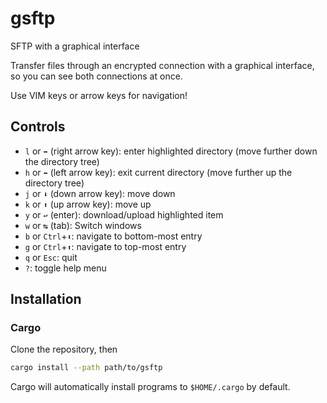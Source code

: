 # gsftp
SFTP with a graphical interface

Transfer files through an encrypted connection with a graphical interface, so you can see both connections at once.

Use VIM keys or arrow keys for navigation!

## Controls

- `l` or `➡` (right arrow key): enter highlighted directory (move further down the directory tree)
- `h` or `⬅` (left arrow key): exit current directory (move further up the directory tree)
- `j` or `⬇` (down arrow key): move down
- `k` or `⬆` (up arrow key): move up
- `y` or `↩` (enter): download/upload highlighted item
- `w` or `↹` (tab): Switch windows
- `b` or `Ctrl`+`⬇`: navigate to bottom-most entry
- `g` or `Ctrl`+`⬆`: navigate to top-most entry
- `q` or `Esc`: quit
- `?`: toggle help menu

## Installation

### Cargo

Clone the repository, then
```bash
cargo install --path path/to/gsftp
```
Cargo will automatically install programs to `$HOME/.cargo` by default.
